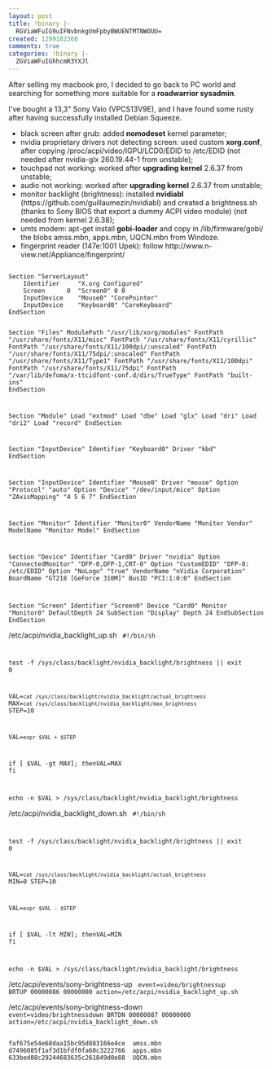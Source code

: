 ```yaml
---
layout: post
title: !binary |-
  RGViaWFuIG9uIFNvbnkgVmFpbyBWUENTMTNWOUU=
created: 1299182360
comments: true
categories: !binary |-
  ZGViaWFuIGhhcmR3YXJl
---
```

After selling my macbook pro, I decided to go back to PC world and searching for something more suitable for a <strong>roadwarrior sysadmin</strong>.

I've bought a 13,3" Sony Vaio (VPCS13V9E), and I have found some rusty after having successfully installed Debian Squeeze.
<!--break-->
<ul>
  <li>black screen after grub: added <strong>nomodeset</strong> kernel parameter;</li>
  <li>nvidia proprietary drivers not detecting screen: used custom <strong>xorg.conf</strong>, after copying /proc/acpi/video/IGPU/LCD0/EDID to /etc/EDID (not needed after nvidia-glx 260.19.44-1 from unstable);</li>
  <li>touchpad not working: worked after <strong>upgrading kernel</strong> 2.6.37 from unstable;</li>
  <li>audio not working: worked after <strong>upgrading kernel</strong> 2.6.37 from unstable;</li>
  <li>monitor backlight (brightness): installed <strong>nvidiabl</strong> (https://github.com/guillaumezin/nvidiabl) and created a brightness.sh (thanks to Sony BIOS that export a dummy ACPI video module) (not needed from kernel 2.6.38);</li>
  <li>umts modem: apt-get install <strong>gobi-loader</strong> and copy in /lib/firmware/gobi/ the blobs amss.mbn, apps.mbn, UQCN.mbn from Windoze.</li>
  <li>fingerprint reader (147e:1001 Upek): follow http://www.n-view.net/Appliance/fingerprint/</li>
</ul>

<code>
Section "ServerLayout"
	Identifier     "X.org Configured"
	Screen      0  "Screen0" 0 0
	InputDevice    "Mouse0" "CorePointer"
	InputDevice    "Keyboard0" "CoreKeyboard"
EndSection

Section "Files"
	ModulePath   "/usr/lib/xorg/modules"
	FontPath     "/usr/share/fonts/X11/misc"
	FontPath     "/usr/share/fonts/X11/cyrillic"
	FontPath     "/usr/share/fonts/X11/100dpi/:unscaled"
	FontPath     "/usr/share/fonts/X11/75dpi/:unscaled"
	FontPath     "/usr/share/fonts/X11/Type1"
	FontPath     "/usr/share/fonts/X11/100dpi"
	FontPath     "/usr/share/fonts/X11/75dpi"
	FontPath     "/var/lib/defoma/x-ttcidfont-conf.d/dirs/TrueType"
	FontPath     "built-ins"
EndSection

Section "Module"
	Load  "extmod"
	Load  "dbe"
	Load  "glx"
	Load  "dri"
	Load  "dri2"
	Load  "record"
EndSection

Section "InputDevice"
	Identifier  "Keyboard0"
	Driver      "kbd"
EndSection

Section "InputDevice"
	Identifier  "Mouse0"
	Driver      "mouse"
	Option	    "Protocol" "auto"
	Option	    "Device" "/dev/input/mice"
	Option	    "ZAxisMapping" "4 5 6 7"
EndSection

Section "Monitor"
	Identifier   "Monitor0"
	VendorName   "Monitor Vendor"
	ModelName    "Monitor Model"
EndSection

Section "Device"
	Identifier  "Card0"
	Driver      "nvidia"
	Option "ConnectedMonitor" "DFP-0,DFP-1,CRT-0"
	Option "CustomEDID" "DFP-0: /etc/EDID"
	Option	"NoLogo" "true"
	VendorName  "nVidia Corporation"
	BoardName   "GT218 [GeForce 310M]"
	BusID       "PCI:1:0:0"
EndSection

Section "Screen"
	Identifier "Screen0"
	Device     "Card0"
	Monitor    "Monitor0"
	DefaultDepth    24
	SubSection "Display"
		Depth     24
	EndSubSection
EndSection
</code>


/etc/acpi/nvidia_backlight_up.sh
<code>
#!/bin/sh

test -f /sys/class/backlight/nvidia_backlight/brightness || exit 0

VAL=`cat /sys/class/backlight/nvidia_backlight/actual_brightness`
MAX=`cat /sys/class/backlight/nvidia_backlight/max_brightness`
STEP=10

VAL=`expr $VAL + $STEP`

if [ $VAL -gt $MAX ]; then
	VAL=$MAX
fi

echo -n $VAL > /sys/class/backlight/nvidia_backlight/brightness
</code>


/etc/acpi/nvidia_backlight_down.sh 
<code>
#!/bin/sh

test -f /sys/class/backlight/nvidia_backlight/brightness || exit 0

VAL=`cat /sys/class/backlight/nvidia_backlight/actual_brightness`
MIN=0
STEP=10

VAL=`expr $VAL - $STEP`

if [ $VAL -lt $MIN ]; then
	VAL=$MIN
fi

echo -n $VAL > /sys/class/backlight/nvidia_backlight/brightness
</code>

/etc/acpi/events/sony-brightness-up
<code>
event=video/brightnessup BRTUP 00000086 00000000
action=/etc/acpi/nvidia_backlight_up.sh
</code>

/etc/acpi/events/sony-brightness-down
<code>
event=video/brightnessdown BRTDN 00000087 00000000
action=/etc/acpi/nvidia_backlight_down.sh
</code>

<code>
faf675e54e68daa15bc95d883166e4ce  amss.mbn
d7496085f1af3d1bfdf0fa60c3222766  apps.mbn
633bed88c29244683635c261849d0e88  UQCN.mbn
</code>

